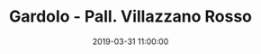 ---
title: Gardolo - Pall. Villazzano Rosso
date: 2019-03-31 11:00:00
squadra-a: Pall. Villazzano Rosso
punteggio-a: 
squadra-b: Bc Gardolo
punteggio-b: 
partite/squadra: under-15-18-19
luogo: Centro Sportivo Trento Nord
categoria: under 15
---